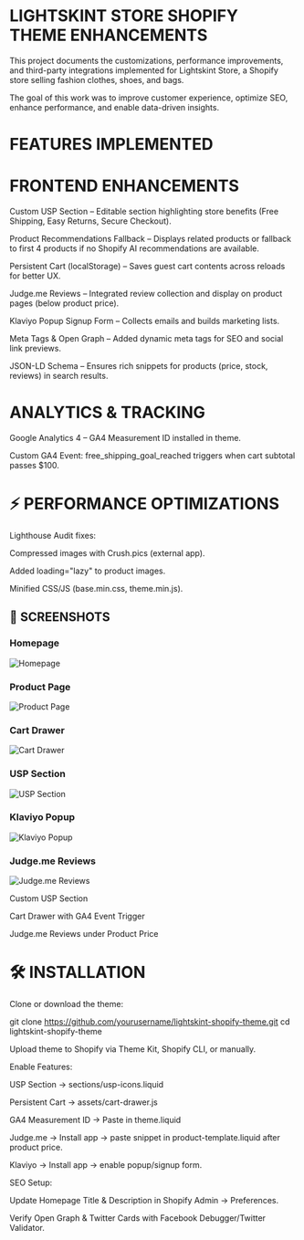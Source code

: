 # LIGHTSKINT STORE SHOPIFY THEME ENHANCEMENTS

This project documents the customizations, performance improvements, and third-party integrations implemented for Lightskint Store, a Shopify store selling fashion clothes, shoes, and bags.

The goal of this work was to improve customer experience, optimize SEO, enhance performance, and enable data-driven insights.

# FEATURES IMPLEMENTED

# FRONTEND ENHANCEMENTS

Custom USP Section – Editable section highlighting store benefits (Free Shipping, Easy Returns, Secure Checkout).

Product Recommendations Fallback – Displays related products or fallback to first 4 products if no Shopify AI recommendations are available.

Persistent Cart (localStorage) – Saves guest cart contents across reloads for better UX.

Judge.me Reviews – Integrated review collection and display on product pages (below product price).

Klaviyo Popup Signup Form – Collects emails and builds marketing lists.

Meta Tags & Open Graph – Added dynamic meta tags for SEO and social link previews.

JSON-LD Schema – Ensures rich snippets for products (price, stock, reviews) in search results.


# ANALYTICS & TRACKING

Google Analytics 4 – GA4 Measurement ID installed in theme.

Custom GA4 Event: free_shipping_goal_reached triggers when cart subtotal passes $100.

# ⚡ PERFORMANCE OPTIMIZATIONS

Lighthouse Audit fixes:

Compressed images with Crush.pics (external app).

Added loading="lazy" to product images.

Minified CSS/JS (base.min.css, theme.min.js).

 

## 📸 SCREENSHOTS  

### Homepage  
![Homepage](./screenshot-1.png)

### Product Page  
![Product Page](./screenshot-2.png)

### Cart Drawer  
![Cart Drawer](./screenshot-3.png)

### USP Section  
![USP Section](./screenshot-4.png)

### Klaviyo Popup  
![Klaviyo Popup](./screenshot-5.png)

### Judge.me Reviews  
![Judge.me Reviews](./screenshot-6.png)
 


Custom USP Section


Cart Drawer with GA4 Event Trigger


Judge.me Reviews under Product Price


# 🛠️ INSTALLATION

Clone or download the theme:

git clone https://github.com/yourusername/lightskint-shopify-theme.git
cd lightskint-shopify-theme


Upload theme to Shopify via Theme Kit, Shopify CLI, or manually.

Enable Features:

USP Section → sections/usp-icons.liquid

Persistent Cart → assets/cart-drawer.js

GA4 Measurement ID → Paste in theme.liquid <head>

Judge.me → Install app → paste snippet in product-template.liquid after product price.

Klaviyo → Install app → enable popup/signup form.

SEO Setup:

Update Homepage Title & Description in Shopify Admin → Preferences.

Verify Open Graph & Twitter Cards with Facebook Debugger/Twitter Validator.
